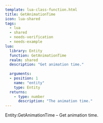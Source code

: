 ```yaml
---
template: lua-class-function.html
title: GetAnimationTime
icon: lua-shared
tags:
  - lua
  - shared
  - needs-verification
  - needs-example
lua:
  library: Entity
  function: GetAnimationTime
  realm: shared
  description: "Get animation time."
  
  arguments:
  - position: 1
    name: "entity"
    type: Entity
  returns:
    - type: number
      description: "The animation time."
---
```


<div class="lua__search__keywords">
Entity:GetAnimationTime &#x2013; Get animation time.
</div>
